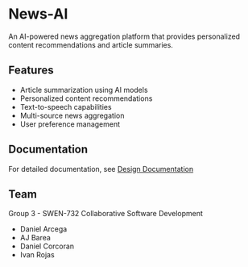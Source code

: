 # News-AI

An AI-powered news aggregation platform that provides personalized content recommendations and article summaries.

## Features

- Article summarization using AI models
- Personalized content recommendations
- Text-to-speech capabilities
- Multi-source news aggregation
- User preference management

## Documentation

For detailed documentation, see [Design Documentation](./docs/DesignDoc.md)

## Team

Group 3 - SWEN-732 Collaborative Software Development

- Daniel Arcega
- AJ Barea
- Daniel Corcoran
- Ivan Rojas
